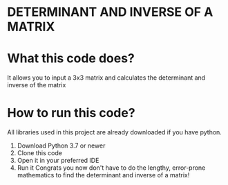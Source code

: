 # DETERMINANT AND INVERSE OF A MATRIX

# What this code does?
It allows you to input a 3x3 matrix and calculates the determinant and inverse of the matrix

# How to run this code?
All libraries used in this project are already downloaded if you have python.
1. Download Python 3.7 or newer
2. Clone this code
3. Open it in your preferred IDE
4. Run it
Congrats you now don't have to do the lengthy, error-prone mathematics to find the determinant and inverse of a matrix! 

